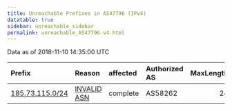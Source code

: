 ```yaml
---
title: Unreachable Prefixes in AS47796 (IPv4)
datatable: true
sidebar: unreachable_sidebar
permalink: unreachable_AS47796-v4.html
---
```


Data as of 2018-11-10 14:35:00 UTC


<div class="datatable-begin"></div>

| Prefix                                                   | Reason                                                                                                 | affected   | Authorized AS   |   MaxLength | Anchor                                         |   unreachable /24s |
|:---------------------------------------------------------|:-------------------------------------------------------------------------------------------------------|:-----------|:----------------|------------:|:-----------------------------------------------|-------------------:|
| [185.73.115.0/24](https://stat.ripe.net/185.73.115.0/24) | [INVALID ASN](https://rpki-validator.ripe.net/announcement-preview?asn=AS47796&prefix=185.73.115.0/24) | complete   | AS58262         |          24 | [RIPE](unreachable_RIPE_NCC_RPKI_Root-v4.html) |                  1 |

<div class="datatable-end"></div>